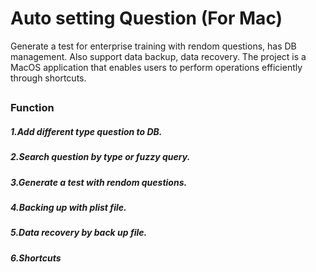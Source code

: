 # Auto setting Question (For Mac)
Generate a test for enterprise training with rendom questions, has DB management. Also support data backup, data recovery. The project is a MacOS application that enables users to perform operations efficiently through shortcuts.
##
### Function
##### 1.Add different type question to DB.
##### 2.Search question by type or fuzzy query.
##### 3.Generate a test with rendom questions.
##### 4.Backing up with plist file.
##### 5.Data recovery by back up file.
##### 6.Shortcuts
